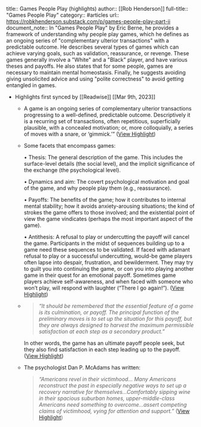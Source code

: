 title:: Games People Play (highlights)
author:: [[Rob Henderson]]
full-title:: "Games People Play"
category:: #articles
url:: https://robkhenderson.substack.com/p/games-people-play-part-ii
document_note:: In "Games People Play" by Eric Berne, he provides a framework of understanding why people play games, which he defines as an ongoing series of "complementary ulterior transactions" with a predictable outcome. He describes several types of games which can achieve varying goals, such as validation, reassurance, or revenge. These games generally involve a "White" and a "Black" player, and have various theses and payoffs. He also states that for some people, games are necessary to maintain mental homeostasis. Finally, he suggests avoiding giving unsolicited advice and using "polite correctness" to avoid getting entangled in games.

- Highlights first synced by [[Readwise]] [[Mar 9th, 2023]]
	- A game is an ongoing series of complementary ulterior transactions progressing to a well-defined, predictable outcome. Descriptively it is a recurring set of transactions, often repetitious, superficially plausible, with a concealed motivation; or, more colloquially, a series of moves with a snare, or ‘gimmick.’” ([View Highlight](https://read.readwise.io/read/01gv05wg014ak3p1ww0wczqh1r))
	- Some facets that encompass games:
	  
	  •   Thesis: The general description of the game. This includes the surface-level details (the social level), and the implicit significance of the exchange (the psychological level).
	    
	  •   Dynamics and aim: The covert psychological motivation and goal of the game, and why people play them (e.g., reassurance).
	    
	  •   Payoffs: The benefits of the game; how it contributes to internal mental stability; how it avoids anxiety-arousing situations; the kind of strokes the game offers to those involved; and the existential point of view the game vindicates (perhaps the most important aspect of the game).
	    
	  •   Antithesis: A refusal to play or undercutting the payoff will cancel the game. Participants in the midst of sequences building up to a game need these sequences to be validated. If faced with adamant refusal to play or a successful undercutting, would-be game players often lapse into despair, frustration, and bewilderment. They may try to guilt you into continuing the game, or con you into playing another game in their quest for an emotional payoff. Sometimes game players achieve self-awareness, and when faced with someone who won’t play, will respond with laughter (“There I go again!”). ([View Highlight](https://read.readwise.io/read/01gv05wrxv67x8fk813dj8n8c7))
	- > *“It should be remembered that the essential feature of a game is its culmination, or payoff. The principal function of the preliminary moves is to set up the situation for this payoff, but they are always designed to harvest the maximum permissible satisfaction at each step as a secondary product.”*
	  
	  In other words, the game has an ultimate payoff people seek, but they also find satisfaction in each step leading up to the payoff. ([View Highlight](https://read.readwise.io/read/01gv05zbms1k8a9erkaw403bvf))
	- The psychologist Dan P. McAdams has written:
	  
	  > *“Americans revel in their victimhood… Many Americans reconstruct the past in especially negative ways to set up a recovery narrative for themselves...Comfortably sipping wine in their spacious suburban homes, upper-middle-class Americans need something to overcome…assert competing claims of victimhood, vying for attention and support.”* ([View Highlight](https://read.readwise.io/read/01gv06173p72adn57ab7db4agn))